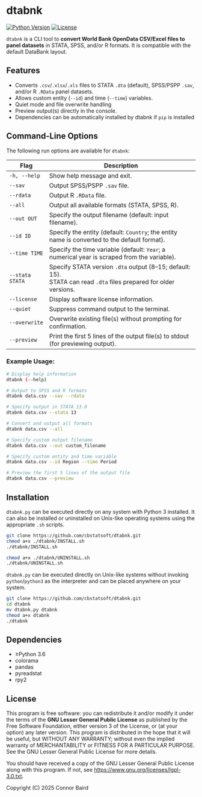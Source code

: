 
# dtabnk

[![Python Version](https://img.shields.io/badge/python-3.6%2B-blue.svg)](https://www.python.org/downloads/release/python-360/)  [![License](https://img.shields.io/badge/license-LGPL%20v3-blue.svg)](https://www.gnu.org/licenses/lgpl-3.0.txt)  

`dtabnk` is a CLI tool to **convert World Bank OpenData CSV/Excel files to panel datasets** in STATA, SPSS, and/or R formats. It is compatible with the default DataBank layout.

## Features
- Converts `.csv`/`.xlsx`/`.xls` files to STATA `.dta` (default), SPSS/PSPP `.sav`, and/or R `.RData` panel datasets.
- Allows custom entity (`--id`) and time (`--time`) variables.
- Quiet mode and file overwrite handling
- Preview output(s) directly in the console.
- Dependencies can be automatically installed by dtabnk if `pip` is installed
## Command-Line Options

The following run options are available for `dtabnk`:

| Flag              | Description                                                                                                 |
|-------------------|-------------------------------------------------------------------------------------------------------------|
| `-h, --help`      | Show help message and exit.                                                                             |
| `--sav`           | Output SPSS/PSPP `.sav` file.                                                                               |
| `--rdata`         | Output R `.RData` file.                                                                                     |
| `--all`           | Output all available formats (STATA, SPSS, R).                                                              |
| `--out OUT`       | Specify the output filename (default: input filename).                                                      |
| `--id ID`         | Specify the entity (default: `Country`; the entity name is converted to the default format).                 |
| `--time TIME`     | Specify the time variable (default: `Year`; a numerical year is scraped from the variable).                 |
| `--stata STATA`   | Specify STATA version `.dta` output (8–15; default: 15).<br>STATA can read `.dta` files prepared for older versions. |
| `--license`       | Display software license information.                                                                  |
| `--quiet`         | Suppress command output to the terminal.                                                   |
| `--overwrite`     | Overwrite existing file(s) without prompting for confirmation.                                               |
| `--preview`       | Print the first 5 lines of the output file(s) to stdout (for previewing output).                            |

### Example Usage:

```bash
# Display help information
dtabnk (--help)

# Output to SPSS and R formats
dtabnk data.csv --sav --rdata

# Specify output in STATA 13.0
dtabnk data.csv --stata 13

# Convert and output all formats
dtabnk data.csv --all

# Specify custom output filename
dtabnk data.csv --out custom_filename

# Specify custom entity and time variable
dtabnk data.csv --id Region --time Period

# Preview the first 5 lines of the output file
dtabnk data.csv --preview
```
## Installation
`dtabnk.py` can be executed directly on any system with Python 3 installed. It can also be installed or uninstalled on Unix-like operating systems using the appropriate `.sh` scripts.
```bash
git clone https://github.com/cbstatsoft/dtabnk.git
chmod a+x ./dtabnk/INSTALL.sh
./dtabnk/INSTALL.sh

chmod a+x ./dtabnk/UNINSTALL.sh
./dtabnk/UNINSTALL.sh
```
`dtabnk.py` can be executed directly on Unix-like systems without invoking `python`/`python3` as the interpreter and can be placed anywhere on your system.
```bash
git clone https://github.com/cbstatsoft/dtabnk.git
cd dtabnk
mv dtabnk.py dtabnk
chmod a+x dtabnk
./dtabnk
```
## Dependencies
- ≥Python 3.6
- colorama
- pandas
- pyreadstat
- rpy2
## License
This program is free software: you can redistribute it and/or modify it under the terms of the **GNU Lesser General Public License** as published by the Free Software Foundation, either version 3 of the License, or (at your option) any later version. This program is distributed in the hope that it will be useful, but WITHOUT ANY WARRANTY; without even the implied warranty of MERCHANTABILITY or FITNESS FOR A PARTICULAR PURPOSE. See the GNU Lesser General Public License for more details.

You should have received a copy of the GNU Lesser General Public License along with this program. If not, see <https://www.gnu.org/licenses/lgpl-3.0.txt>.

Copyright (C) 2025 Connor Baird


